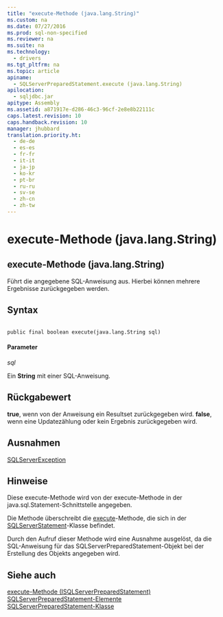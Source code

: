 ```yaml
---
title: "execute-Methode (java.lang.String)"
ms.custom: na
ms.date: 07/27/2016
ms.prod: sql-non-specified
ms.reviewer: na
ms.suite: na
ms.technology: 
  - drivers
ms.tgt_pltfrm: na
ms.topic: article
apiname: 
  - SQLServerPreparedStatement.execute (java.lang.String)
apilocation: 
  - sqljdbc.jar
apitype: Assembly
ms.assetid: a871917e-d286-46c3-96cf-2e8e8b22111c
caps.latest.revision: 10
caps.handback.revision: 10
manager: jhubbard
translation.priority.ht: 
  - de-de
  - es-es
  - fr-fr
  - it-it
  - ja-jp
  - ko-kr
  - pt-br
  - ru-ru
  - sv-se
  - zh-cn
  - zh-tw
---
```

# execute-Methode (java.lang.String)
    
## execute\-Methode \(java.lang.String\)  
 Führt die angegebene SQL\-Anweisung aus. Hierbei können mehrere Ergebnisse zurückgegeben werden.  
  
## Syntax  
  
```  
  
public final boolean execute(java.lang.String sql)  
```  
  
#### Parameter  
 *sql*  
  
 Ein **String** mit einer SQL\-Anweisung.  
  
## Rückgabewert  
 **true**, wenn von der Anweisung ein Resultset zurückgegeben wird. **false**, wenn eine Updatezählung oder kein Ergebnis zurückgegeben wird.  
  
## Ausnahmen  
 [SQLServerException](../content/SQLServerException-Class.md)  
  
## Hinweise  
 Diese execute\-Methode wird von der execute\-Methode in der java.sql.Statement\-Schnittstelle angegeben.  
  
 Die Methode überschreibt die [execute](../content/execute-Method--SQLServerStatement-.md)\-Methode, die sich in der [SQLServerStatement](../content/SQLServerStatement-Class.md)\-Klasse befindet.  
  
 Durch den Aufruf dieser Methode wird eine Ausnahme ausgelöst, da die SQL\-Anweisung für das SQLServerPreparedStatement\-Objekt bei der Erstellung des Objekts angegeben wird.  
  
## Siehe auch  
 [execute-Methode &#40;ISQLServerPreparedStatement&#41;](../content/execute-Method--SQLServerPreparedStatement-.md)   
 [SQLServerPreparedStatement-Elemente](../content/SQLServerPreparedStatement-Members.md)   
 [SQLServerPreparedStatement-Klasse](../content/SQLServerPreparedStatement-Class.md)  
  
  
